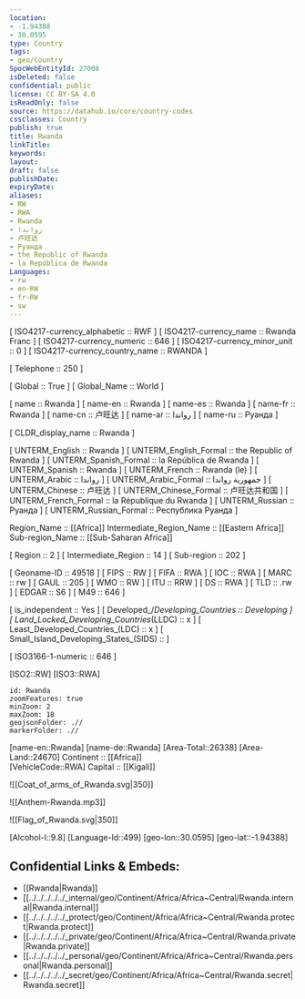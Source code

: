 ```yaml
---
location:
- -1.94388
- 30.0595
type: Country
tags:
- geo/Country
SpocWebEntityId: 27008
isDeleted: false
confidential: public
license: CC BY-SA 4.0
isReadOnly: false
source: https://datahub.io/core/country-codes
cssclasses: Country
publish: true
title: Rwanda
linkTitle: 
keywords: 
layout: 
draft: false
publishDate: 
expiryDate: 
aliases:
- RW
- RWA
- Rwanda
- رواندا
- 卢旺达
- Руанда
- the Republic of Rwanda
- la República de Rwanda
Languages:
- rw
- en-RW
- fr-RW
- sw
---
```



[	ISO4217-currency_alphabetic	 :: RWF ] 
[	ISO4217-currency_name	 :: Rwanda Franc ] 
[	ISO4217-currency_numeric	 :: 646 ] 
[	ISO4217-currency_minor_unit	 :: 0 ] 
[	ISO4217-currency_country_name	 :: RWANDA ] 

[	Telephone	 :: 250 ] 

[	Global	 :: True ] 
[	Global_Name	 :: World ] 

[	name	 :: Rwanda ] 
[	name-en	 :: Rwanda ] 
[	name-es	 :: Rwanda ] 
[	name-fr	 :: Rwanda ] 
[	name-cn	 :: 卢旺达 ] 
[	name-ar	 :: رواندا ] 
[	name-ru	 :: Руанда ] 

[	CLDR_display_name	 :: Rwanda ] 

[	UNTERM_English	 :: Rwanda ] 
[	UNTERM_English_Formal	 :: the Republic of Rwanda ] 
[	UNTERM_Spanish_Formal	 :: la República de Rwanda ] 
[	UNTERM_Spanish	 :: Rwanda ] 
[	UNTERM_French	 :: Rwanda (le) ] 
[	UNTERM_Arabic	 :: رواندا ] 
[	UNTERM_Arabic_Formal	 :: جمهورية رواندا ] 
[	UNTERM_Chinese	 :: 卢旺达 ] 
[	UNTERM_Chinese_Formal	 :: 卢旺达共和国 ] 
[	UNTERM_French_Formal	 :: la République du Rwanda ] 
[	UNTERM_Russian	 :: Руанда ] 
[	UNTERM_Russian_Formal	 :: Республика Руанда ] 

Region_Name ::  [[Africa]] 
Intermediate_Region_Name ::  [[Eastern Africa]] 
Sub-region_Name ::  [[Sub-Saharan Africa]] 

[	Region	 :: 2 ] 
[	Intermediate_Region	 :: 14 ] 
[	Sub-region	 :: 202 ] 

[	Geoname-ID	 :: 49518 ] 
[	FIPS	 :: RW ] 
[	FIFA	 :: RWA ] 
[	IOC	 :: RWA ] 
[	MARC	 :: rw ] 
[	GAUL	 :: 205 ] 
[	WMO	 :: RW ] 
[	ITU	 :: RRW ] 
[	DS	 :: RWA ] 
[	TLD	 :: .rw ] 
[	EDGAR	 :: S6 ] 
[	M49	 :: 646 ] 

[	is_independent	 :: Yes ] 
[	Developed_/_Developing_Countries	 :: Developing ] 
[	Land_Locked_Developing_Countries_(LLDC)	 :: x ] 
[	Least_Developed_Countries_(LDC)	 :: x ] 
[	Small_Island_Developing_States_(SIDS)	 ::  ] 

[	ISO3166-1-numeric	 :: 646 ] 

[ISO2::RW] 
[ISO3::RWA] 

```leaflet
id: Rwanda
zoomFeatures: true 
minZoom: 2 
maxZoom: 18
geojsonFolder: .//
markerFolder: .//
```

[name-en::Rwanda] 
[name-de::Rwanda] 
[Area-Total::26338] 
[Area-Land::24670] 
Continent :: [[Africa]]  
[VehicleCode::RWA] 
Capital :: [[Kigali]]  

![[Coat_of_arms_of_Rwanda.svg|350]] 

![[Anthem-Rwanda.mp3]] 

![[Flag_of_Rwanda.svg|350]] 

[Alcohol-l::9.8] 
[Language-Id::499] 
[geo-lon::30.0595] 
[geo-lat::-1.94388] 



## Confidential Links & Embeds: 
- [[Rwanda|Rwanda]] 
- [[../../../../../_internal/geo/Continent/Africa/Africa~Central/Rwanda.internal|Rwanda.internal]] 
- [[../../../../../_protect/geo/Continent/Africa/Africa~Central/Rwanda.protect|Rwanda.protect]] 
- [[../../../../../_private/geo/Continent/Africa/Africa~Central/Rwanda.private|Rwanda.private]] 
- [[../../../../../_personal/geo/Continent/Africa/Africa~Central/Rwanda.personal|Rwanda.personal]] 
- [[../../../../../_secret/geo/Continent/Africa/Africa~Central/Rwanda.secret|Rwanda.secret]] 
